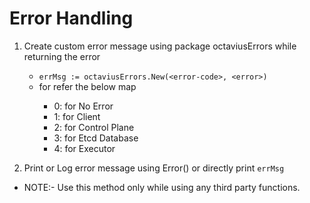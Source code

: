 # Error Handling

1. Create custom error message using package octaviusErrors while returning the error
    - `errMsg := octaviusErrors.New(<error-code>, <error>)`
    - for <error-code> refer the below map
        - 0: for No Error
        - 1: for Client
        - 2: for Control Plane
        - 3: for Etcd Database
        - 4: for Executor  		 

2. Print or Log error message using Error() or directly print `errMsg`

- NOTE:- Use this method only while using any third party functions.